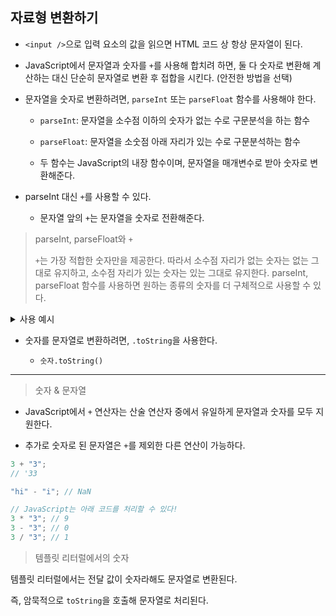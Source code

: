 ## 자료형 변환하기

- `<input />`으로 입력 요소의 값을 읽으면 HTML 코드 상 항상 문자열이 된다.

- JavaScript에서 문자열과 숫자를 `+`를 사용해 합치려 하면, 둘 다 숫자로 변환해 계산하는 대신 단순히 문자열로 변환 후 접합을 시킨다. (안전한 방법을 선택)

- 문자열을 숫자로 변환하려면, `parseInt` 또는 `parseFloat` 함수를 사용해야 한다.

  - `parseInt`: 문자열을 소수점 이하의 숫자가 없는 수로 구문분석을 하는 함수

  - `parseFloat`: 문자열을 소숫점 아래 자리가 있는 수로 구문분석하는 함수

  - 두 함수는 JavaScript의 내장 함수이며, 문자열을 매개변수로 받아 숫자로 변환해준다.

- parseInt 대신 `+`를 사용할 수 있다.

  - 문자열 앞의 `+`는 문자열을 숫자로 전환해준다.

> parseInt, parseFloat와 `+`
>
> `+`는 가장 적합한 숫자만을 제공한다.
> 따라서 소수점 자리가 없는 숫자는 없는 그대로 유지하고, 소수점 자리가 있는 숫자는 있는 그대로 유지한다.
> parseInt, parseFloat 함수를 사용하면 원하는 종류의 숫자를 더 구체적으로 사용할 수 있다.

<details>
<summary>사용 예시</summary>

```javascript
parseInt(10); // 10
parseFloat(10); // 10.0

currentResult = currentResult + +userInput.value;
```

</details>

- 숫자를 문자열로 변환하려면, `.toString`을 사용한다.

  - `숫자.toString()`

---

> 숫자 & 문자열

- JavaScript에서 `+` 연산자는 산술 연산자 중에서 유일하게 문자열과 숫자를 모두 지원한다.

- 추가로 숫자로 된 문자열은 `+`를 제외한 다른 연산이 가능하다.

```javascript
3 + "3";
// '33

"hi" - "i"; // NaN

// JavaScript는 아래 코드를 처리할 수 있다!
3 * "3"; // 9
3 - "3"; // 0
3 / "3"; // 1
```

> 템플릿 리터럴에서의 숫자

템플릿 리터럴에서는 전달 값이 숫자라해도 문자열로 변환된다.

즉, 암묵적으로 `toString`을 호출해 문자열로 처리된다.
